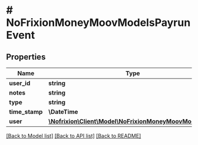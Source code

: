 # # NoFrixionMoneyMoovModelsPayrunEvent

## Properties

Name | Type | Description | Notes
------------ | ------------- | ------------- | -------------
**user_id** | **string** |  | [optional]
**notes** | **string** |  | [optional]
**type** | **string** |  | [optional]
**time_stamp** | **\DateTime** |  | [optional]
**user** | [**\Nofrixion\Client\Model\NoFrixionMoneyMoovModelsUser**](NoFrixionMoneyMoovModelsUser.md) |  | [optional]

[[Back to Model list]](../../README.md#models) [[Back to API list]](../../README.md#endpoints) [[Back to README]](../../README.md)

